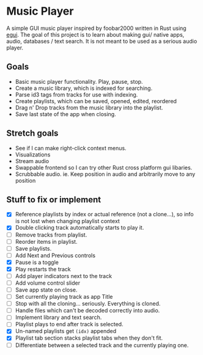 # Music Player

A simple GUI music player inspired by foobar2000 written in Rust using [egui](https://github.com/emilk/egui).
The goal of this project is to learn about making gui/ native apps, audio, databases / text search.
It is not meant to be used as a serious audio player.

## Goals

- Basic music player functionality. Play, pause, stop.
- Create a music library, which is indexed for searching.
- Parse id3 tags from tracks for use with indexing.
- Create playlists, which can be saved, opened, edited, reordered
- Drag n' Drop tracks from the music library into the playlist.
- Save last state of the app when closing.

## Stretch goals

- See if I can make right-click context menus.
- Visualizations
- Stream audio
- Swappable frontend so I can try other Rust cross platform gui libaries.
- Scrubbable audio. ie. Keep position in audio and arbitrarily move to any position

## Stuff to fix or implement

- [x] Reference playlists by index or actual reference (not a clone...), so info is not lost when changing playlist context
- [x] Double clicking track automatically starts to play it.
- [ ] Remove tracks from playlist.
- [ ] Reorder items in playlist.
- [ ] Save playlists.
- [ ] Add Next and Previous controls
- [x] Pause is a toggle
- [x] Play restarts the track
- [ ] Add player indicators next to the track
- [ ] Add volume control slider
- [ ] Save app state on close.
- [ ] Set currently playing track as app Title
- [ ] Stop with all the cloning... seriously. Everything is cloned.
- [ ] Handle files which can't be decoded correctly into audio. 
- [ ] Implement library and text search.
- [ ] Playlist plays to end after track is selected.
- [x] Un-named playlists get `(idx)` appended 
- [x] Playlist tab section stacks playlist tabs when they don't fit.
- [ ] Differentiate between a selected track and the currently playing one.
